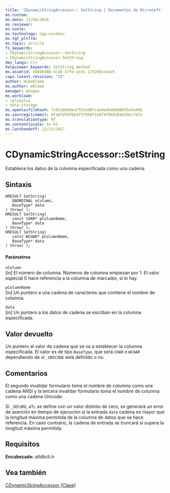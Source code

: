 ```yaml
---
title: 'CDynamicStringAccessor:: SetString | Documentos de Microsoft'
ms.custom: 
ms.date: 11/04/2016
ms.reviewer: 
ms.suite: 
ms.technology: cpp-windows
ms.tgt_pltfrm: 
ms.topic: article
f1_keywords:
- CDynamicStringAccessor::SetString
- CDynamicStringAccessor.SetString
dev_langs: C++
helpviewer_keywords: SetString method
ms.assetid: 94846d8b-4c1b-47fe-acdc-1752981cee25
caps.latest.revision: "13"
author: mikeblome
ms.author: mblome
manager: ghogen
ms.workload:
- cplusplus
- data-storage
ms.openlocfilehash: 7c05186d8ea7f62ad07cae9a4b4689083543e485
ms.sourcegitcommit: 8fa8fdf0fbb4f57950f1e8f4f9b81b4d39ec7d7a
ms.translationtype: MT
ms.contentlocale: es-ES
ms.lasthandoff: 12/21/2017
---
```

# <a name="cdynamicstringaccessorsetstring"></a>CDynamicStringAccessor::SetString
Establece los datos de la columna especificada como una cadena.  
  
## <a name="syntax"></a>Sintaxis  
  
```  
HRESULT SetString(  
   DBORDINAL nColumn,  
   BaseType* data  
) throw( );  
HRESULT SetString(  
   const CHAR* pColumnName,  
   BaseType* data  
) throw( );  
HRESULT SetString(  
   const WCHAR* pColumnName,  
   BaseType* data  
) throw( );  
```  
  
#### <a name="parameters"></a>Parámetros  
 `nColumn`  
 [in] El número de columna. Números de columna empiezan por 1. El valor especial 0 hace referencia a la columna de marcador, si lo hay.  
  
 `pColumnName`  
 [in] Un puntero a una cadena de caracteres que contiene el nombre de columna.  
  
 `data`  
 [in] Un puntero a los datos de cadena se escriban en la columna especificada.  
  
## <a name="return-value"></a>Valor devuelto  
 Un puntero al valor de cadena que se va a establecer la columna especificada. El valor es de tipo `BaseType`, que será `CHAR` o `WCHAR` dependiendo de si `_UNICODE` está definido o no.  
  
## <a name="remarks"></a>Comentarios  
 El segundo invalidar formulario toma el nombre de columna como una cadena ANSI y la tercera invalidar formulario toma el nombre de columna como una cadena Unicode.  
  
 Si `_SECURE_ATL` se define con un valor distinto de cero, se generará un error de aserción en tiempo de ejecución si la entrada `data` cadena es mayor que la longitud máxima permitida de la columna de datos que se hace referencia. En caso contrario, la cadena de entrada se truncará si supera la longitud máxima permitida.  
  
## <a name="requirements"></a>Requisitos  
 **Encabezado:** atldbcli.h  
  
## <a name="see-also"></a>Vea también  
 [CDynamicStringAccessor (Clase)](../../data/oledb/cdynamicstringaccessor-class.md)